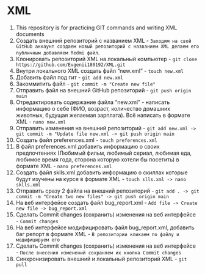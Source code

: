 # XML
1. This repository is for practicing GIT commands and writing XML documents
2. Создать внешний репозиторий c названием XML - `Заходим на свой GitHub аккаунт создаем новый репозиторий с названием XML делаем его публичным добавляем Redmi файл`.
3. Клонировать репозиторий XML на локальный компьютер - `git clone https://github.com/Evgenii180192/XML.git`
4. Внутри локального XML создать файл “new.xml” - `touch new.xml`
5. Добавить файл под гит - `git add new.xml`
6. Закоммитить файл - `git commit -m "Create new file"`
7. Отправить файл на внешний GitHub репозиторий - `git push origin main`
8. Отредактировать содержание файла “new.xml” - написать информацию о себе (ФИО, возраст, количество домашних животных, будущая желаемая зарплата). Всё написать в формате XML - `nano new.xml`
9. Отправить изменения на внешний репозиторий - `git add new.xml -> git commit -m "Update file new.xml -> git push origin main`
10. Создать файл preferences.xml - `touch preferences.xml`
11. В файл preferences.xml добавить информацию о своих предпочтениях (Любимый фильм, любимый сериал, любимая еда, любимое время года, сторона которую хотели бы посетить) в формате XML - `nano preferences.xml`
12. Создать файл sklls.xml добавить информацию о скиллах которые будут изучены на курсе в формате XML - `touch slls.xml -> nano sklls.xml`
13. Отправить сразу 2 файла на внешний репозиторий - `git add . -> git commit -m "Create two new files" -> git push origin main`
14. На веб интерфейсе создать файл bug_report.xml - `Add file -> Create new file -> bug_report.xml`
15. Сделать Commit changes (сохранить) изменения на веб интерфейсе - `Commit changes`
16. На веб интерфейсе модифицировать файл bug_report.xml, добавить баг репорт в формате XML - `В репозитории кликаем по файлу и модифицируем его`
17. Сделать Commit changes (сохранить) изменения на веб интерфейсе - `После внесения изменений сохраняем их кнопка Commit changes`
18. Синхронизировать внешний и локальный репозиторий XML - `git pull`
